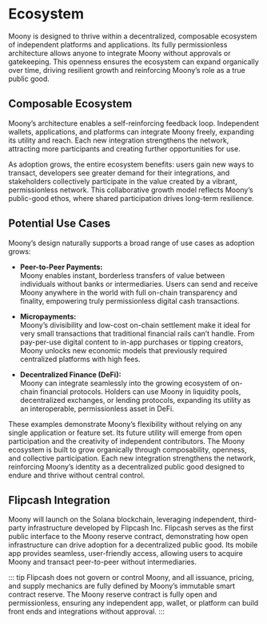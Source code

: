 # Ecosystem

Moony is designed to thrive within a decentralized, composable ecosystem of independent platforms and applications. Its fully permissionless architecture allows anyone to integrate Moony without approvals or gatekeeping. This openness ensures the ecosystem can expand organically over time, driving resilient growth and reinforcing Moony’s role as a true public good.

## Composable Ecosystem

Moony’s architecture enables a self-reinforcing feedback loop. Independent wallets, applications, and platforms can integrate Moony freely, expanding its utility and reach. Each new integration strengthens the network, attracting more participants and creating further opportunities for use.

As adoption grows, the entire ecosystem benefits: users gain new ways to transact, developers see greater demand for their integrations, and stakeholders collectively participate in the value created by a vibrant, permissionless network. This collaborative growth model reflects Moony’s public-good ethos, where shared participation drives long-term resilience.

## Potential Use Cases

Moony’s design naturally supports a broad range of use cases as adoption grows:

- **Peer-to-Peer Payments:**  
  Moony enables instant, borderless transfers of value between individuals without banks or intermediaries. Users can send and receive Moony anywhere in the world with full on-chain transparency and finality, empowering truly permissionless digital cash transactions.

- **Micropayments:**  
  Moony’s divisibility and low-cost on-chain settlement make it ideal for very small transactions that traditional financial rails can’t handle. From pay-per-use digital content to in-app purchases or tipping creators, Moony unlocks new economic models that previously required centralized platforms with high fees.

- **Decentralized Finance (DeFi):**  
  Moony can integrate seamlessly into the growing ecosystem of on-chain financial protocols. Holders can use Moony in liquidity pools, decentralized exchanges, or lending protocols, expanding its utility as an interoperable, permissionless asset in DeFi.

These examples demonstrate Moony’s flexibility without relying on any single application or feature set. Its future utility will emerge from open participation and the creativity of independent contributors. The Moony ecosystem is built to grow organically through composability, openness, and collective participation. Each new integration strengthens the network, reinforcing Moony’s identity as a decentralized public good designed to endure and thrive without central control.

## Flipcash Integration

Moony will launch on the Solana blockchain, leveraging independent, third-party infrastructure developed by Flipcash Inc. Flipcash serves as the first public interface to the Moony reserve contract, demonstrating how open infrastructure can drive adoption for a decentralized public good. Its mobile app provides seamless, user-friendly access, allowing users to acquire Moony and transact peer-to-peer without intermediaries.

::: tip 
Flipcash does not govern or control Moony, and all issuance, pricing, and supply mechanics are fully defined by Moony’s immutable smart contract reserve. The Moony reserve contract is fully open and permissionless, ensuring any independent app, wallet, or platform can build front ends and integrations without approval.
:::